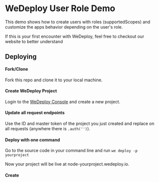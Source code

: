 # WeDeploy User Role Demo

This demo shows how to create users with roles (supportedScopes) and customize the apps behavior depending on the user's role.

If this is your first encounter with WeDeploy, feel free to checkout our website to better understand

## Deploying

#### Fork/Clone
Fork this repo and clone it to your local machine.

#### Create WeDeploy Project
Login to the [WeDeploy Console](https://console.wedeploy.com) and create a new project.

#### Update all request endpoints
Use the ID and master token of the project you just created and replace on all requests (anywhere there is `.auth('')`).

#### Deploy with one command
Go to the source code in your command line and run `we deploy -p yourproject`

Now your project will be live at node-yourproject.wedeploy.io.

#### Create
